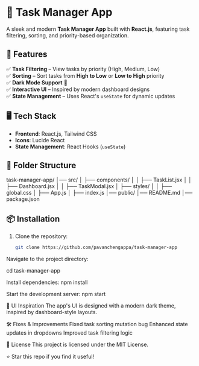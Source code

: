 # 📝 Task Manager App

A sleek and modern **Task Manager App** built with **React.js**, featuring task filtering, sorting, and priority-based organization. 

## 🚀 Features
✅ **Task Filtering** – View tasks by priority (High, Medium, Low)  
✅ **Sorting** – Sort tasks from **High to Low** or **Low to High** priority  
✅ **Dark Mode Support** 🌙  
✅ **Interactive UI** – Inspired by modern dashboard designs  
✅ **State Management** – Uses React's `useState` for dynamic updates  

## 🖥️ Tech Stack
- **Frontend**: React.js, Tailwind CSS  
- **Icons**: Lucide React  
- **State Management**: React Hooks (`useState`)  

## 📂 Folder Structure
task-manager-app/ │── src/ │ ├── components/ │ │ ├── TaskList.jsx │ │ ├── Dashboard.jsx │ │ ├── TaskModal.jsx │ ├── styles/ │ │ ├── global.css │ ├── App.js │ ├── index.js │── public/ │── README.md │── package.json


## 📦 Installation
1. Clone the repository:  
   ```sh
   git clone https://github.com/pavanchengappa/task-manager-app
Navigate to the project directory:

cd task-manager-app

Install dependencies:
npm install

Start the development server:
npm start

🎨 UI Inspiration
The app's UI is designed with a modern dark theme, inspired by dashboard-style layouts.

🛠️ Fixes & Improvements
 Fixed task sorting mutation bug
 Enhanced state updates in dropdowns
 Improved task filtering logic

📜 License
This project is licensed under the MIT License.

⭐ Star this repo if you find it useful!
